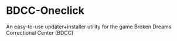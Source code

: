 # BDCC-Oneclick
An easy-to-use updater+installer utility for the game Broken Dreams Correctional Center (BDCC)
